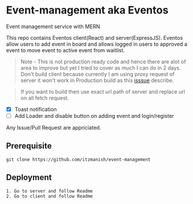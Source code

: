 # Event-management aka Eventos
Event management service with MERN

This repo contains Eventos client(React) and server(ExpressJS).
Eventos allow users to add event in board and allows logged in users to approved a event to move event to active event from waitlist.

> Note - This is not production ready code and hence there are alot of area to improve but yet I tried to cover as much I can do in 2 days.
> Don't build client because currently I am using proxy request of server it won't work in Production build as this [isssue](https://github.com/facebook/create-react-app/issues/586#issuecomment-244797788) describe.

> If you want to build then use exact url path of server and replace url on all fetch request.

* [x] Toast notification
* [ ] Add Loader and disable button on adding event and login/register

Any Issue/Pull Request are appriciated.

## Prerequisite
`
git clone https://github.com/itzmanish/event-management
`

## Deployment
```
1. Go to server and follow Readme
2. Go to client and follow Readme
```
